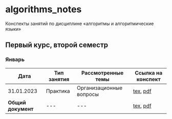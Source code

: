 # algorithms_notes

Конспекты занятий по дисциплине «алгоритмы и алгоритмические языки» 

## Первый курс, второй семестр

### Январь

| Дата | Тип занятия | Рассмотренные темы | Ссылка на конспект |
|------|-------------|--------------------|--------------------|
| 31.01.2023 | Практика | Организационные вопросы | [tex](semester_01/january/sources/31-01-2023.tex), [pdf](semester_01/january/renders/31-01-2023.pdf)       |
| **Общий документ** | --- | --- | [tex](semester_01/january/sources/january.tex), [pdf](semester_01/january/renders/january.pdf) |
